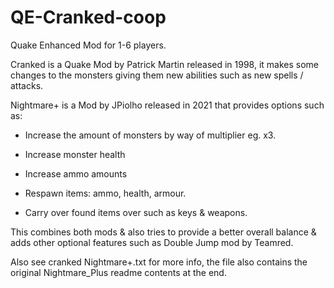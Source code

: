 # QE-Cranked-coop
Quake Enhanced Mod for 1-6 players.

Cranked is a Quake Mod by Patrick Martin released in 1998, it makes some changes to the monsters giving them new abilities such as new spells / attacks.

Nightmare+ is a Mod by JPiolho released in 2021 that provides options such as:

- Increase the amount of monsters by way of multiplier eg. x3.

- Increase monster health

- Increase ammo amounts

- Respawn items: ammo, health, armour.

- Carry over found items over such as keys & weapons.

This combines both mods & also tries to provide a better overall balance & adds other optional features such as Double Jump mod by Teamred.

Also see cranked Nightmare+.txt for more info, the file also contains the original Nightmare_Plus readme contents at the end.
